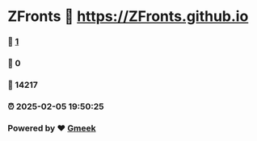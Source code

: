 # ZFronts :link: https://ZFronts.github.io 
### :page_facing_up: [1](https://ZFronts.github.io/tag.html) 
### :speech_balloon: 0 
### :hibiscus: 14217 
### :alarm_clock: 2025-02-05 19:50:25 
### Powered by :heart: [Gmeek](https://github.com/Meekdai/Gmeek)

